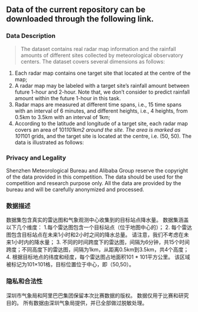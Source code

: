 ## Data of the current repository can be downloaded through the following link.


### Data Description
> The dataset contains real radar map information and the rainfall amounts of different sites collected by meteorological observatory centers. The dataset covers several dimensions as follows:
1. Each radar map contains one target site that located at the centre of the map;
2. A radar map may be labeled with a target site’s rainfall amount between future 1-hour and 2-hour. Note that, we don’t consider to predict rainfall amount within the future 1-hour in this task.
3. Radar maps are measured at different time spans, i.e., 15 time spans with an interval of 6 minutes, and different heights, i.e., 4 heights, from 0.5km to 3.5km with an interval of 1km; 
4. According to the latitude and longitude of a target site, each radar map covers an area of 101*101km2 around the site. The area is marked as 101*101 grids, and the target site is located at the centre, i.e. (50, 50).
The data is illustrated as follows:


### Privacy and Legality
Shenzhen Meteorological Bureau and Alibaba Group reserve the copyright of the data provided in this competition. The data should be used for the competition and research purpose only. All the data are provided by the bureau and will be carefully anonymized and processed.


### 数据描述
数据集包含真实的雷达图和气象观测中心收集到的目标站点降水量。 数据集涵盖以下几个维度：
1.每个雷达图包含一个目标站点（位于地图中心的）；
2. 每个雷达图包含目标站点在未来1小时和2小时之间的降水总量。 请注意，我们不考虑在未来1小时内的降水量；
3. 不同的时间跨度下的雷达图，间隔为6分钟，共15个时间跨度；不同高度下的雷达图，间隔为1km，从距离0.5km到3.5km，共4个高度；
4. 根据目标地点的纬度和经度，每个雷达图占地面积101 * 101平方公里。 该区域被标记为101×101格，目标位置位于中心，即（50,50）。

### 隐私和合法性
深圳市气象局和阿里巴巴集团保留本次比赛数据的版权。 数据仅用于比赛和研究目的。 所有数据由深圳气象局提供，并已全部做过脱敏处理。
